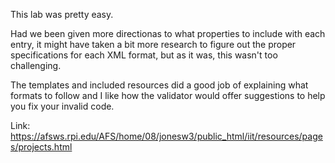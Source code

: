 This lab was pretty easy.

Had we been given more directionas to what properties to include with each entry, it might have taken a bit more
research to figure out the proper specifications for each XML format, but as it was, this wasn't too challenging.

The templates and included resources did a good job of explaining what formats to follow and I like how the validator
would offer suggestions to help you fix your invalid code.


Link: https://afsws.rpi.edu/AFS/home/08/jonesw3/public_html/iit/resources/pages/projects.html